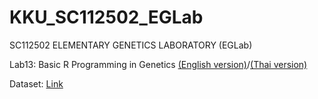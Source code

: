 # KKU_SC112502_EGLab
SC112502 ELEMENTARY GENETICS LABORATORY (EGLab)

Lab13:  Basic R Programming in Genetics [(English version)](r_biology_guide_md.md)/[(Thai version)](r_biology_guide_thai_md.md)

Dataset: [Link](data)
